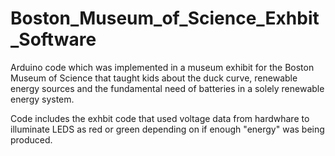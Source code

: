 # Boston_Museum_of_Science_Exhbit_Software
Arduino code which was implemented in a museum exhibit for the Boston Museum of Science that taught kids about the duck curve, renewable energy sources and the fundamental need of batteries in a solely renewable energy system.

Code includes the exhbit code that used voltage data from hardwhare to illuminate LEDS as red or green depending on if enough "energy" was being produced. 
